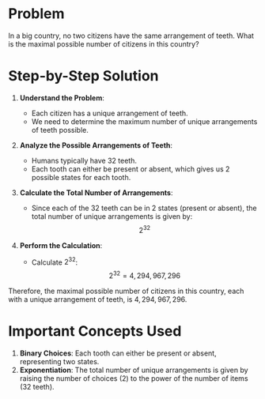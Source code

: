 # Problem
In a big country, no two citizens have the same arrangement of teeth. What is the maximal possible number of citizens in this country?

# Step-by-Step Solution

1. **Understand the Problem**:
    - Each citizen has a unique arrangement of teeth.
    - We need to determine the maximum number of unique arrangements of teeth possible.

2. **Analyze the Possible Arrangements of Teeth**:
    - Humans typically have 32 teeth.
    - Each tooth can either be present or absent, which gives us 2 possible states for each tooth.

3. **Calculate the Total Number of Arrangements**:
    - Since each of the 32 teeth can be in 2 states (present or absent), the total number of unique arrangements is given by:
    $$
    2^{32}
    $$

4. **Perform the Calculation**:
    - Calculate $2^{32}$:
    $$
    2^{32} = 4,294,967,296
    $$

Therefore, the maximal possible number of citizens in this country, each with a unique arrangement of teeth, is $4,294,967,296$.

# Important Concepts Used
1. **Binary Choices**: Each tooth can either be present or absent, representing two states.
2. **Exponentiation**: The total number of unique arrangements is given by raising the number of choices (2) to the power of the number of items (32 teeth).
